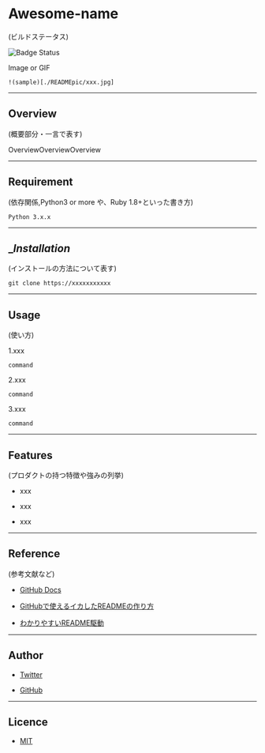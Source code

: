 # __Awesome-name__

(ビルドステータス)

![Badge Status](https://services-as-a-ci)

Image or GIF

`!(sample)[./READMEpic/xxx.jpg]`

---

## __Overview__

(概要部分・一言で表す)

OverviewOverviewOverview

---

## __Requirement__

(依存関係,Python3 or more や、Ruby 1.8+といった書き方)

`Python 3.x.x`

---

## __Installation_

(インストールの方法について表す)

`git clone https://xxxxxxxxxxx`

---

## __Usage__

(使い方)

1.xxx

`command`

2.xxx

`command`

3.xxx

`command`

---

## __Features__

(プロダクトの持つ特徴や強みの列挙)

- xxx

- xxx

- xxx

---

## __Reference__

(参考文献など)

- [GitHub Docs](https://docs.github.com/ja)

- [GitHubで使えるイカしたREADMEの作り方](https://qiita.com/Kotabrog/items/fb328b72ac94137897af)

- [わかりやすいREADME駆動](https://qiita.com/b4b4r07/items/c80d53db9a0fd59086ec)

---

## __Author__

- [Twitter](https://twitter.com/yamamoooooooon_)

- [GitHub](https://github.com/06keito)

---

## __Licence__

- [MIT](https://opensource.org/licenses/mit-license.php)
